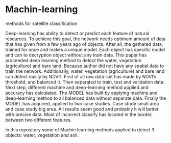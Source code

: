 # Machin-learning
methods for satellite classification

Deep-learning has ability to detect or predict each feature of natural resources. To achieve this goal, the network needs optimum amount of data that has given from a few years ago of objects. After all, the gathered data,  trained for once and makes a unique model. Each object has specific model and can to decryption object without any train data. This paper has proceeded deep learning method to detect the water, vegetation (agriculture) and bare land. Because author did not have any spatial data to train the network. Additionally, water, vegetation (agriculture) and bare land can detect easily by NDVI1. First of all row data-set has made by NDVI’s threshold, and balanced it. Then separated to train, test and validation data. Next step, different machine and deep-learning method applied and accuracy has calculated. The MODEL has built by applying machine and deep-learning method to all balanced data without separate data. Finally the MODEL has acquired, applied to two case studies. Case study small area and case study big area. All results seem good and probably it will better with precise data. Most of incorrect classify has located in the border, between two different features.

In this repository some of Machin learning methods applied to detect 3 objects: water, vegetation and soil.
